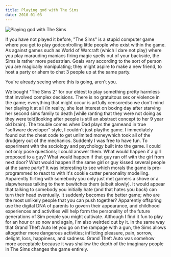 ```yaml
---
title: Playing god with The Sims
date: 2010-01-03
---
```


![Playing god with The Sims](https://source.unsplash.com/03UCoidYvXw/1600x900)

If you have not played it before, "The Sims" is a stupid computer game where you get to play godcontrolling little people who exist within the game. As against games such as World of Warcraft (which I dare not play) where you play marauding maniacs firing magic spells out of your backside, the Sims is rather more pedestrian. Goals vary according to the sort of person you are magically manipulating; they might aspire to make a new friend, to host a party or ahem to chat 3 people up at the same party.

You're already seeing where this is going, aren't you.

We bought "The Sims 2" for our eldest to play something pretty harmless that involved complex decisions. There is no gratuitous sex or violence in the game; everything that might occur is artfully censoredso we don't mind her playing it at all (in reality, she lost interest on boxing day after starving her second sims family to death [while ranting that they were not doing as they were told]looking after people is still an abstract concept to her 9 year old brain). The trouble comes when Dad plays the gameand in true "software developer" style, I couldn't just playthe game. I immediately found out the cheat code to get unlimited moneywhich took all of the drudgery out of the mechanics. Suddenly I was free to have fun. To experiment with the sociology and psychology built into the game. I could not only pose questions; I could answer them. What would happen if a girl proposed to a guy? What would happen if that guy ran off with the girl from next door? What would happen if the same girl or guy kissed several people at the same party? It was interesting to see which morals the game is pre-programmed to react to with it's cookie cutter personality modelling. Apparently flirting with somebody you only just met garners a shove or a slapwhereas talking to them bewitches them (albeit slowly). It would appear that talking to somebody you initially hate (and that hates you back) can turn their head eventually. It suddenly becomes the better game; who are the most unlikely people that you can push together? Apparently offspring use the digital DNA of parents to govern their appearance, and childhood experiences and activities will help form the personality of the future generations of Sim people you might cultivate. Although I find it fun to play for an hour or so now and again, I'm also weirded out by it. In the same way that Grand Theft Auto let you go on the rampage with a gun, the Sims allows altogether more dangerous activities; inflicting pleasure, pain, sorrow, delight, loss, happiness, and sadness. Grand Theft Auto was somehow more acceptable because it was shallow the depth of the imaginary people in The Sims changes the game entirely.